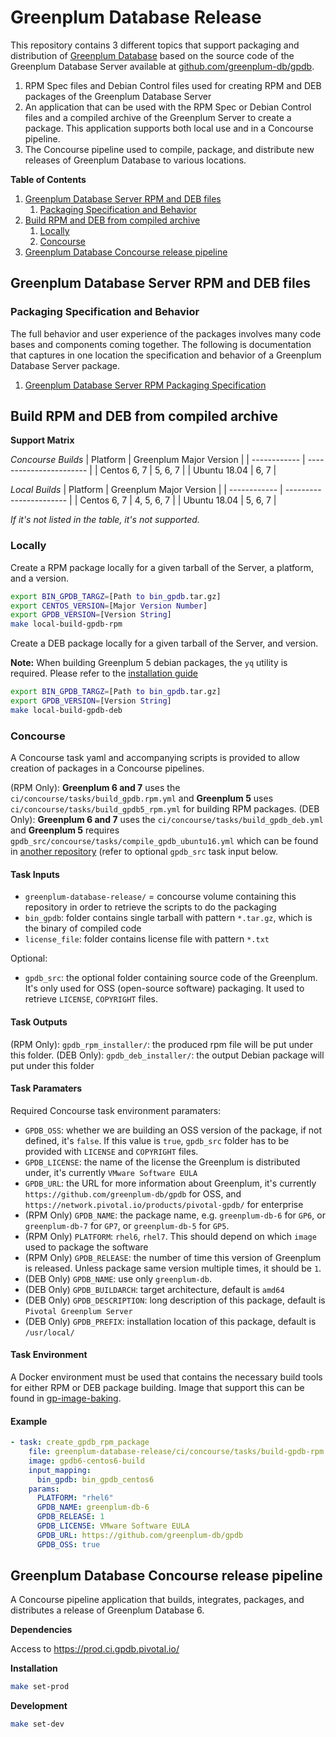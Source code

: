 # Greenplum Database Release

This repository contains 3 different topics that support packaging and distribution of [Greenplum Database](https://greenplum.org) based on the source code of the Greenplum Database Server available at [github.com/greenplum-db/gpdb](https://github.com/greenplum-db/gpdb).

1. RPM Spec files and Debian Control files used for creating RPM and DEB packages of the Greenplum Database Server
2. An application that can be used with the RPM Spec or Debian Control files and a compiled archive of the Greenplum Server to create a package. This application supports both local use and in a Concourse pipeline.
3. The Concourse pipeline used to compile, package, and distribute new releases of Greenplum Database to various locations.

**Table of Contents**

1. [Greenplum Database Server RPM and DEB files](#greenplum-database-server-rpm-and-deb-files)
	1. [Packaging Specification and Behavior](#packaging-specification-and-behavior)
2. [Build RPM and DEB from compiled archive](#build-rpm-and-deb-from-compiled-archive)
	1. [Locally](#locally)
	2. [Concourse](#concourse)
3. [Greenplum Database Concourse release pipeline](#greenplum-database-concourse-release-pipeline)

## Greenplum Database Server RPM and DEB files

### Packaging Specification and Behavior

The full behavior and user experience of the packages involves many code bases and components coming together. The following is documentation that captures in one location the specification and behavior of a Greenplum Database Server package.

1. [Greenplum Database Server RPM Packaging Specification](Greenplum-Database-Server-RPM-Packaging-Specification.md)

## Build RPM and DEB from compiled archive

**Support Matrix**

_Concourse Builds_
| Platform     | Greenplum Major Version |
| ------------ | ----------------------- |
| Centos 6, 7  | 5, 6, 7                 |
| Ubuntu 18.04 | 6, 7                    | 

_Local Builds_
| Platform     | Greenplum Major Version |
| ------------ | ----------------------- |
| Centos 6, 7  | 4, 5, 6, 7              |
| Ubuntu 18.04 | 5, 6, 7                 | 

_If it's not listed in the table, it's not supported._

### Locally

Create a RPM package locally for a given tarball of the Server, a platform, and a version.

```bash
export BIN_GPDB_TARGZ=[Path to bin_gpdb.tar.gz]
export CENTOS_VERSION=[Major Version Number]
export GPDB_VERSION=[Version String]
make local-build-gpdb-rpm
```

Create a DEB package locally for a given tarball of the Server, and version.

**Note:** When building Greenplum 5 debian packages, the `yq` utility is required. Please refer to the [installation guide](https://github.com/mikefarah/yq#install)

```bash
export BIN_GPDB_TARGZ=[Path to bin_gpdb.tar.gz]
export GPDB_VERSION=[Version String]
make local-build-gpdb-deb
```

### Concourse

A Concourse task yaml and accompanying scripts is provided to allow creation of packages in a Concourse pipelines.

(RPM Only): **Greenplum 6 and 7** uses the `ci/concourse/tasks/build_gpdb.rpm.yml` and **Greenplum 5** uses `ci/concourse/tasks/build_gpdb5_rpm.yml` for building RPM packages.
(DEB Only): **Greenplum 6 and 7** uses the `ci/concourse/tasks/build_gpdb_deb.yml` and **Greenplum 5** requires `gpdb_src/concourse/tasks/compile_gpdb_ubuntu16.yml` which can be found in [another repository](https://github.com/greenplum-db/gpdb/blob/5X_STABLE/concourse/tasks/compile_gpdb_ubuntu16.yml) (refer to optional `gpdb_src` task input below.

#### Task Inputs

- `greenplum-database-release/` = concourse volume containing this repository in order to retrieve the scripts to do the packaging
- `bin_gpdb`: folder contains single tarball with pattern `*.tar.gz`, which is the binary of compiled code
- `license_file`: folder contains license file with pattern `*.txt`

Optional:
- `gpdb_src`: the optional folder containing source code of the Greenplum. It's only used for OSS (open-source software) packaging. It used to retrieve `LICENSE`, `COPYRIGHT` files.

#### Task Outputs

(RPM Only): `gpdb_rpm_installer/`: the produced rpm file will be put under this folder.
(DEB Only): `gpdb_deb_installer/`: the output Debian package will put under this folder

#### Task Paramaters

Required Concourse task environment paramaters:

- `GPDB_OSS`: whether we are building an OSS version of the package, if not defined, it's `false`. If this value is `true`, `gpdb_src` folder has to be provided with `LICENSE` and `COPYRIGHT` files.
- `GPDB_LICENSE`: the name of the license the Greenplum is distributed under, it's currently `VMware Software EULA`
- `GPDB_URL`: the URL for more information about Greenplum, it's currently `https://github.com/greenplum-db/gpdb` for OSS, and `https://network.pivotal.io/products/pivotal-gpdb/` for enterprise
- (RPM Only) `GPDB_NAME`: the package name, e.g. `greenplum-db-6` for `GP6`, or `greenplum-db-7` for `GP7`, or `greenplum-db-5` for `GP5`.
- (RPM Only) `PLATFORM`: `rhel6`, `rhel7`. This should depend on which `image` used to package the software
- (RPM Only) `GPDB_RELEASE`: the number of time this version of Greenplum is released. Unless package same version multiple times, it should be `1`.
- (DEB Only) `GPDB_NAME`: use only `greenplum-db`.
- (DEB Only) `GPDB_BUILDARCH`: target architecture, default is `amd64`
- (DEB Only) `GPDB_DESCRIPTION`: long description of this package, default is `Pivotal Greenplum Server`
- (DEB Only) `GPDB_PREFIX`: installation location of this package, default is `/usr/local/`

#### Task Environment

A Docker environment must be used that contains the necessary build tools for either RPM or DEB package building. Image that support this can be found in [gp-image-baking](https://github.com/pivotal/gp-image-baking).

#### Example

```yaml
- task: create_gpdb_rpm_package
    file: greenplum-database-release/ci/concourse/tasks/build-gpdb-rpm.yml
    image: gpdb6-centos6-build
    input_mapping:
      bin_gpdb: bin_gpdb_centos6
    params:
      PLATFORM: "rhel6"
      GPDB_NAME: greenplum-db-6
      GPDB_RELEASE: 1
      GPDB_LICENSE: VMware Software EULA
      GPDB_URL: https://github.com/greenplum-db/gpdb
      GPDB_OSS: true
```

## Greenplum Database Concourse release pipeline

A Concourse pipeline application that builds, integrates, packages, and distributes a release of Greenplum Database 6. 

**Dependencies**

Access to https://prod.ci.gpdb.pivotal.io/

**Installation**

```bash
make set-prod
```

**Development**

```bash
make set-dev
```

